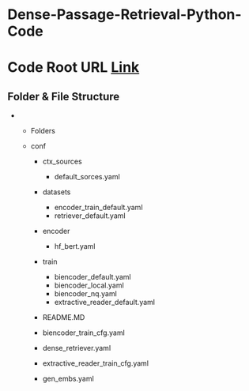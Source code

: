 # Dense-Passage-Retrieval-Python-Code

# Code Root URL [Link](https://github.com/facebookresearch/DPR/tree/a31212dc0a54dfa85d8bfa01e1669f149ac832b7)

## Folder & File Structure

+ - Folders
  
   - conf
     - ctx_sources
       - default_sorces.yaml

     - datasets
       - encoder_train_default.yaml
       - retriever_default.yaml

     - encoder
       - hf_bert.yaml

     - train
       - biencoder_default.yaml
       - biencoder_local.yaml
       - biencoder_nq.yaml
       - extractive_reader_default.yaml

     - README.MD
     - biencoder_train_cfg.yaml
     - dense_retriever.yaml
     - extractive_reader_train_cfg.yaml
     - gen_embs.yaml


    

